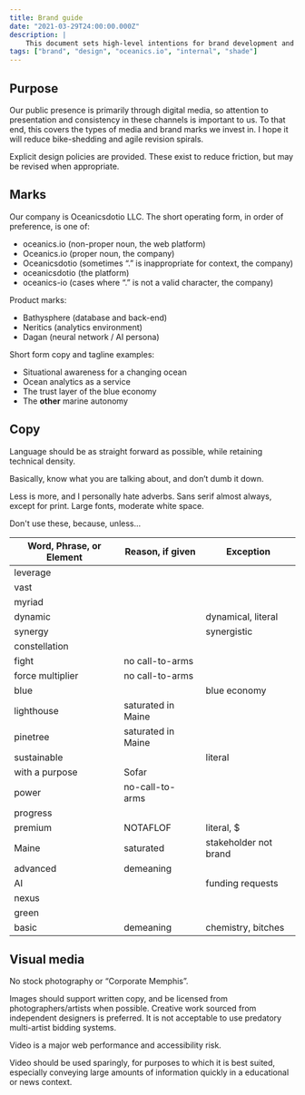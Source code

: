 ```yaml
---
title: Brand guide
date: "2021-03-29T24:00:00.000Z"
description: |
    This document sets high-level intentions for brand development and differentiation. Craft is a differentiator.
tags: ["brand", "design", "oceanics.io", "internal", "shade"]
---
```


## Purpose

Our public presence is primarily through digital media, so attention to presentation and consistency in these channels is important to us. To that end, this covers the types of media and brand marks we invest in. I hope it will reduce bike-shedding and agile revision spirals. 

Explicit design policies are provided. These exist to reduce friction, but may be revised when appropriate.

## Marks

Our company is Oceanicsdotio LLC. The short operating form, in order of preference, is one of:

- oceanics.io (non-proper noun, the web platform)
- Oceanics.io (proper noun, the company)
- Oceanicsdotio (sometimes “.” is inappropriate for context, the company)
- oceanicsdotio (the platform)
- oceanics-io (cases where “.” is not a valid character, the company)

Product marks:

- Bathysphere (database and back-end)
- Neritics (analytics environment)
- Dagan (neural network / AI persona)

Short form copy and tagline examples:

- Situational awareness for a changing ocean
- Ocean analytics as a service
- The trust layer of the blue economy
- The **other** marine autonomy

## Copy

Language should be as straight forward as possible, while retaining technical density. 

Basically, know what you are talking about, and don’t dumb it down.

Less is more, and I personally hate adverbs. Sans serif almost always, except for print. Large fonts, moderate white space.

Don't use these, because, unless...

| **Word, Phrase, or Element** | **Reason, if given** | **Exception**         |
| ---------------------------- | -------------------- | --------------------- |
| leverage                     |                      |                       |
| vast                         |                      |                       |
| myriad                       |                      |                       |
| dynamic                      |                      | dynamical, literal    |
| synergy                      |                      | synergistic           |
| constellation                |                      |                       |
| fight                        | no call-to-arms      |                       |
| force multiplier             | no call-to-arms      |                       |
| blue                         |                      | blue economy          |
| lighthouse                   | saturated in Maine   |                       |
| pinetree                     | saturated in Maine   |                       |
| sustainable                  |                      | literal               |
| with a purpose               | Sofar                |                       |
| power                        | no-call-to-arms      |                       |
| progress                     |                      |                       |
| premium                      | NOTAFLOF             | literal, $            |
| Maine                        | saturated            | stakeholder not brand |
| advanced                     | demeaning            |                       |
| AI                           |                      | funding requests      |
| nexus                        |                      |                       |
| green                        |                      |                       |
| basic                        | demeaning            | chemistry, bitches    |

## Visual media

No stock photography or “Corporate Memphis”.

Images should support written copy, and be licensed from photographers/artists when possible. Creative work sourced from independent designers is preferred. It is not acceptable to use predatory multi-artist bidding systems.

Video is a major web performance and accessibility risk.

Video should be used sparingly, for purposes to which it is best suited, especially conveying large amounts of information quickly in a educational or news context.
